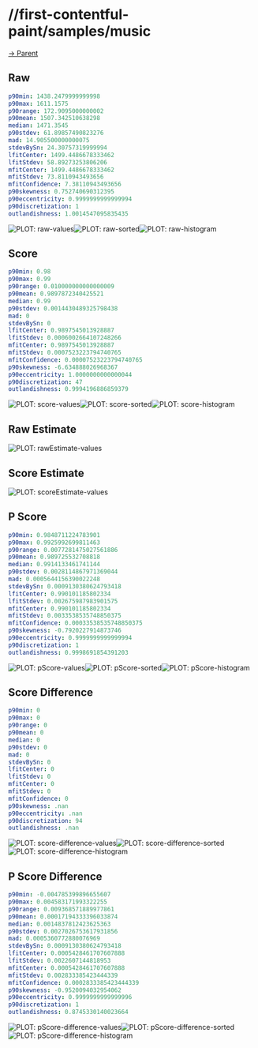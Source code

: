 
# //first-contentful-paint/samples/music

[→ Parent](../..)


## Raw


```yaml
p90min: 1438.2479999999998
p90max: 1611.1575
p90range: 172.9095000000002
p90mean: 1507.342510638298
median: 1471.3545
p90stdev: 61.89857490823276
mad: 14.905500000000075
stdevBySn: 24.30757319999994
lfitCenter: 1499.4486678333462
lfitStdev: 58.89273253806206
mfitCenter: 1499.4486678333462
mfitStdev: 73.8110943493656
mfitConfidence: 7.38110943493656
p90skewness: 0.752740690312395
p90eccentricity: 0.9999999999999994
p90discretization: 1
outlandishness: 1.0014547095835435

```

![PLOT: raw-values](./raw/values.svg)![PLOT: raw-sorted](./raw/sorted.svg)![PLOT: raw-histogram](./raw/histogram.svg)
## Score


```yaml
p90min: 0.98
p90max: 0.99
p90range: 0.010000000000000009
p90mean: 0.9897872340425521
median: 0.99
p90stdev: 0.0014430489325798438
mad: 0
stdevBySn: 0
lfitCenter: 0.9897545013928887
lfitStdev: 0.0006002664107248266
mfitCenter: 0.9897545013928887
mfitStdev: 0.0007523223794740765
mfitConfidence: 0.00007523223794740765
p90skewness: -6.634888026968367
p90eccentricity: 1.0000000000000044
p90discretization: 47
outlandishness: 0.9994196886859379

```

![PLOT: score-values](./score/values.svg)![PLOT: score-sorted](./score/sorted.svg)![PLOT: score-histogram](./score/histogram.svg)
## Raw Estimate

![PLOT: rawEstimate-values](./rawEstimate/values.svg)
## Score Estimate

![PLOT: scoreEstimate-values](./scoreEstimate/values.svg)
## P Score


```yaml
p90min: 0.9848711224783901
p90max: 0.9925992699811463
p90range: 0.0077281475027561886
p90mean: 0.989725532708818
median: 0.9914133461741144
p90stdev: 0.0028114867971369044
mad: 0.0005644156390022248
stdevBySn: 0.0009130380624793418
lfitCenter: 0.990101185802334
lfitStdev: 0.002675987983901575
mfitCenter: 0.990101185802334
mfitStdev: 0.0033538535748850375
mfitConfidence: 0.00033538535748850375
p90skewness: -0.7920227914873746
p90eccentricity: 0.9999999999999994
p90discretization: 1
outlandishness: 0.9998691854391203

```

![PLOT: pScore-values](./pScore/values.svg)![PLOT: pScore-sorted](./pScore/sorted.svg)![PLOT: pScore-histogram](./pScore/histogram.svg)
## Score Difference


```yaml
p90min: 0
p90max: 0
p90range: 0
p90mean: 0
median: 0
p90stdev: 0
mad: 0
stdevBySn: 0
lfitCenter: 0
lfitStdev: 0
mfitCenter: 0
mfitStdev: 0
mfitConfidence: 0
p90skewness: .nan
p90eccentricity: .nan
p90discretization: 94
outlandishness: .nan

```

![PLOT: score-difference-values](./score-difference/values.svg)![PLOT: score-difference-sorted](./score-difference/sorted.svg)![PLOT: score-difference-histogram](./score-difference/histogram.svg)
## P Score Difference


```yaml
p90min: -0.004785399896655607
p90max: 0.004583171993322255
p90range: 0.009368571889977861
p90mean: 0.00017194333396033874
median: 0.0014837812423625363
p90stdev: 0.0027026753617931856
mad: 0.0005360772880076969
stdevBySn: 0.0009130380624793418
lfitCenter: 0.0005428461707607888
lfitStdev: 0.0022607144818953
mfitCenter: 0.0005428461707607888
mfitStdev: 0.002833385423444339
mfitConfidence: 0.0002833385423444339
p90skewness: -0.9520094032954062
p90eccentricity: 0.9999999999999996
p90discretization: 1
outlandishness: 0.8745330140023664

```

![PLOT: pScore-difference-values](./pScore-difference/values.svg)![PLOT: pScore-difference-sorted](./pScore-difference/sorted.svg)![PLOT: pScore-difference-histogram](./pScore-difference/histogram.svg)